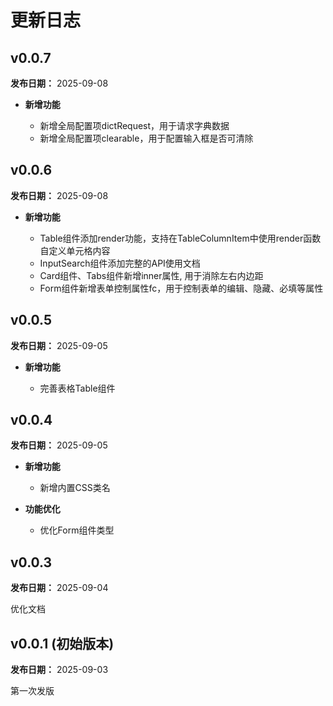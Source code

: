 # 更新日志

## v0.0.7

**发布日期：** 2025-09-08

- **新增功能**

  - 新增全局配置项dictRequest，用于请求字典数据
  - 新增全局配置项clearable，用于配置输入框是否可清除

## v0.0.6

**发布日期：** 2025-09-08

- **新增功能**

  - Table组件添加render功能，支持在TableColumnItem中使用render函数自定义单元格内容
  - InputSearch组件添加完整的API使用文档
  - Card组件、Tabs组件新增inner属性, 用于消除左右内边距
  - Form组件新增表单控制属性fc，用于控制表单的编辑、隐藏、必填等属性

## v0.0.5

**发布日期：** 2025-09-05

- **新增功能**

  - 完善表格Table组件


## v0.0.4

**发布日期：** 2025-09-05

- **新增功能**

  - 新增内置CSS类名

- **功能优化**

  - 优化Form组件类型

## v0.0.3

**发布日期：** 2025-09-04

优化文档


## v0.0.1 (初始版本)

**发布日期：** 2025-09-03

第一次发版